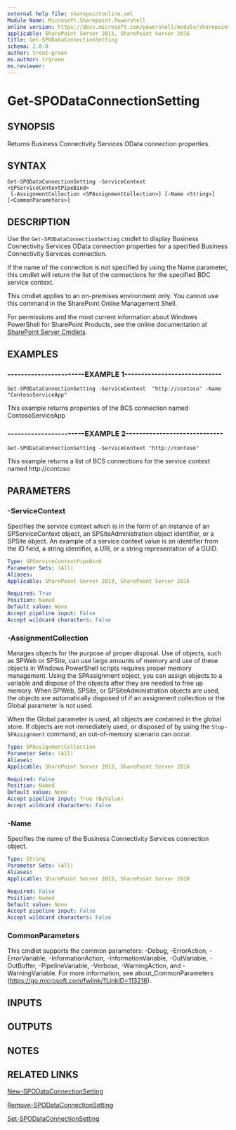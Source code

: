 ```yaml
---
external help file: sharepointonline.xml
Module Name: Microsoft.Sharepoint.Powershell
online version: https://docs.microsoft.com/powershell/module/sharepoint-server/get-spodataconnectionsetting
applicable: SharePoint Server 2013, SharePoint Server 2016
title: Get-SPODataConnectionSetting
schema: 2.0.0
author: trent-green
ms.author: trgreen
ms.reviewer:
---
```


# Get-SPODataConnectionSetting

## SYNOPSIS

Returns Business Connectivity Services OData connection properties.


## SYNTAX

```
Get-SPODataConnectionSetting -ServiceContext <SPServiceContextPipeBind>
 [-AssignmentCollection <SPAssignmentCollection>] [-Name <String>] [<CommonParameters>]
```

## DESCRIPTION
Use the `Get-SPODataConnectionSetting` cmdlet to display Business Connectivity Services OData connection properties for a specified Business Connectivity Services connection.

If the name of the connection is not specified by using the Name parameter, this cmdlet will return the list of the connections for the specified BDC service context.

This cmdlet applies to an on-premises environment only.
You cannot use this command in the SharePoint Online Management Shell.

For permissions and the most current information about Windows PowerShell for SharePoint Products, see the online documentation at [SharePoint Server Cmdlets](https://go.microsoft.com/fwlink/p/?LinkId=251831).


## EXAMPLES

### -----------------------EXAMPLE 1-----------------------------
```
Get-SPODataConnectionSetting -ServiceContext  "http://contoso" -Name "ContosoServiceApp"
```

This example returns properties of the BCS connection named ContosoServiceApp

### -----------------------EXAMPLE 2-----------------------------
```
Get-SPODataConnectionSetting -ServiceContext "http://contoso"
```

This example returns a list of BCS connections for the service context named http://contoso


## PARAMETERS

### -ServiceContext
Specifies the service context which is in the form of an instance of an SPServiceContext object, an SPSiteAdministration object identifier, or a SPSite object.
An example of a service context value is an identifier from the ID field, a string identifier, a URI, or a string representation of a GUID.


```yaml
Type: SPServiceContextPipeBind
Parameter Sets: (All)
Aliases: 
Applicable: SharePoint Server 2013, SharePoint Server 2016

Required: True
Position: Named
Default value: None
Accept pipeline input: False
Accept wildcard characters: False
```

### -AssignmentCollection
Manages objects for the purpose of proper disposal.
Use of objects, such as SPWeb or SPSite, can use large amounts of memory and use of these objects in Windows PowerShell scripts requires proper memory management.
Using the SPAssignment object, you can assign objects to a variable and dispose of the objects after they are needed to free up memory.
When SPWeb, SPSite, or SPSiteAdministration objects are used, the objects are automatically disposed of if an assignment collection or the Global parameter is not used.

When the Global parameter is used, all objects are contained in the global store.
If objects are not immediately used, or disposed of by using the `Stop-SPAssignment` command, an out-of-memory scenario can occur.


```yaml
Type: SPAssignmentCollection
Parameter Sets: (All)
Aliases: 
Applicable: SharePoint Server 2013, SharePoint Server 2016

Required: False
Position: Named
Default value: None
Accept pipeline input: True (ByValue)
Accept wildcard characters: False
```

### -Name
Specifies the name of the Business Connectivity Services connection object.


```yaml
Type: String
Parameter Sets: (All)
Aliases: 
Applicable: SharePoint Server 2013, SharePoint Server 2016

Required: False
Position: Named
Default value: None
Accept pipeline input: False
Accept wildcard characters: False
```

### CommonParameters
This cmdlet supports the common parameters: -Debug, -ErrorAction, -ErrorVariable, -InformationAction, -InformationVariable, -OutVariable, -OutBuffer, -PipelineVariable, -Verbose, -WarningAction, and -WarningVariable. For more information, see about_CommonParameters (https://go.microsoft.com/fwlink/?LinkID=113216).

## INPUTS

## OUTPUTS

## NOTES

## RELATED LINKS

[New-SPODataConnectionSetting](xref:SharePoint-Online.New-SPODataConnectionSetting)

[Remove-SPODataConnectionSetting](xref:SharePoint-Online.Remove-SPODataConnectionSetting)

[Set-SPODataConnectionSetting](xref:SharePoint-Online.Set-SPODataConnectionSetting)
